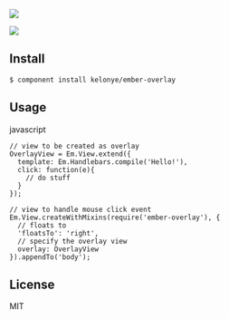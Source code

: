 ![](https://dl.dropbox.com/u/30162278/ember-overlay-left.png)

![](https://dl.dropbox.com/u/30162278/ember-overlay-right.png)


Install
---

    $ component install kelonye/ember-overlay

Usage
---

javascript

```
// view to be created as overlay
OverlayView = Em.View.extend({
  template: Em.Handlebars.compile('Hello!'),
  click: function(e){
    // do stuff
  }
});

// view to handle mouse click event
Em.View.createWithMixins(require('ember-overlay'), {
  // floats to
  'floatsTo': 'right',
  // specify the overlay view
  overlay: OverlayView
}).appendTo('body');
```

License
---

MIT
